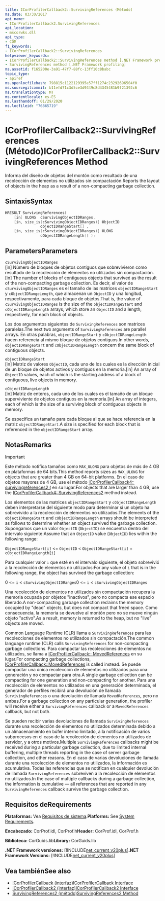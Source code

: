 ```yaml
---
title: ICorProfilerCallback2::SurvivingReferences (Método)
ms.date: 03/30/2017
api_name:
- ICorProfilerCallback2.SurvivingReferences
api_location:
- mscorwks.dll
api_type:
- COM
f1_keywords:
- ICorProfilerCallback2::SurvivingReferences
helpviewer_keywords:
- ICorProfilerCallback2::SurvivingReferences method [.NET Framework profiling]
- SurvivingReferences method [.NET Framework profiling]
ms.assetid: f165200e-3a91-47f7-88fc-13ff10c8babc
topic_type:
- apiref
ms.openlocfilehash: 798815c1122129395e57ff1274c23292696504f0
ms.sourcegitcommit: b11efd71c3d5ce3d9449c8d4345481b9f21392c6
ms.translationtype: MT
ms.contentlocale: es-ES
ms.lasthandoff: 01/29/2020
ms.locfileid: "76865719"
---
```

# <a name="icorprofilercallback2survivingreferences-method"></a><span data-ttu-id="76a94-102">ICorProfilerCallback2::SurvivingReferences (Método)</span><span class="sxs-lookup"><span data-stu-id="76a94-102">ICorProfilerCallback2::SurvivingReferences Method</span></span>
<span data-ttu-id="76a94-103">Informa del diseño de objetos del montón como resultado de una recolección de elementos no utilizados sin compactación.</span><span class="sxs-lookup"><span data-stu-id="76a94-103">Reports the layout of objects in the heap as a result of a non-compacting garbage collection.</span></span>  
  
## <a name="syntax"></a><span data-ttu-id="76a94-104">Sintaxis</span><span class="sxs-lookup"><span data-stu-id="76a94-104">Syntax</span></span>  
  
```cpp  
HRESULT SurvivingReferences(  
    [in] ULONG  cSurvivingObjectIDRanges,  
    [in, size_is(cSurvivingObjectIDRanges)] ObjectID  
                objectIDRangeStart[] ,  
    [in, size_is(cSurvivingObjectIDRanges)] ULONG  
                cObjectIDRangeLength[] );  
```  
  
## <a name="parameters"></a><span data-ttu-id="76a94-105">Parameters</span><span class="sxs-lookup"><span data-stu-id="76a94-105">Parameters</span></span>  
 `cSurvivingObjectIDRanges`  
 <span data-ttu-id="76a94-106">[in] Número de bloques de objetos contiguos que sobrevivieron como resultado de la recolección de elementos no utilizados sin compactación.</span><span class="sxs-lookup"><span data-stu-id="76a94-106">[in] The number of blocks of contiguous objects that survived as the result of the non-compacting garbage collection.</span></span> <span data-ttu-id="76a94-107">Es decir, el valor de `cSurvivingObjectIDRanges` es el tamaño de las matrices `objectIDRangeStart` y `cObjectIDRangeLength`, que almacenan un `ObjectID` y una longitud, respectivamente, para cada bloque de objetos.</span><span class="sxs-lookup"><span data-stu-id="76a94-107">That is, the value of `cSurvivingObjectIDRanges` is the size of the `objectIDRangeStart` and `cObjectIDRangeLength` arrays, which store an `ObjectID` and a length, respectively, for each block of objects.</span></span>  
  
 <span data-ttu-id="76a94-108">Los dos argumentos siguientes de `SurvivingReferences` son matrices paralelas.</span><span class="sxs-lookup"><span data-stu-id="76a94-108">The next two arguments of `SurvivingReferences` are parallel arrays.</span></span> <span data-ttu-id="76a94-109">En otras palabras, `objectIDRangeStart` y `cObjectIDRangeLength` hacen referencia al mismo bloque de objetos contiguos.</span><span class="sxs-lookup"><span data-stu-id="76a94-109">In other words, `objectIDRangeStart` and `cObjectIDRangeLength` concern the same block of contiguous objects.</span></span>  
  
 `objectIDRangeStart`  
 <span data-ttu-id="76a94-110">[in] Matriz de valores `ObjectID`, cada uno de los cuales es la dirección inicial de un bloque de objetos activos y contiguos en la memoria.</span><span class="sxs-lookup"><span data-stu-id="76a94-110">[in] An array of `ObjectID` values, each of which is the starting address of a block of contiguous, live objects in memory.</span></span>  
  
 `cObjectIDRangeLength`  
 <span data-ttu-id="76a94-111">[in] Matriz de enteros, cada uno de los cuales es el tamaño de un bloque superviviente de objetos contiguos en la memoria.</span><span class="sxs-lookup"><span data-stu-id="76a94-111">[in] An array of integers, each of which is the size of a surviving block of contiguous objects in memory.</span></span>  
  
 <span data-ttu-id="76a94-112">Se especifica un tamaño para cada bloque al que se hace referencia en la matriz `objectIDRangeStart`.</span><span class="sxs-lookup"><span data-stu-id="76a94-112">A size is specified for each block that is referenced in the `objectIDRangeStart` array.</span></span>  
  
## <a name="remarks"></a><span data-ttu-id="76a94-113">Notas</span><span class="sxs-lookup"><span data-stu-id="76a94-113">Remarks</span></span>  
  
> [!IMPORTANT]
> <span data-ttu-id="76a94-114">Este método notifica tamaños como `MAX_ULONG` para objetos de más de 4 GB en plataformas de 64 bits.</span><span class="sxs-lookup"><span data-stu-id="76a94-114">This method reports sizes as `MAX_ULONG` for objects that are greater than 4 GB on 64-bit platforms.</span></span> <span data-ttu-id="76a94-115">En el caso de objetos mayores de 4 GB, use el método [ICorProfilerCallback4:: survivingreferences2 (](icorprofilercallback4-survivingreferences2-method.md) en su lugar.</span><span class="sxs-lookup"><span data-stu-id="76a94-115">For objects that are larger than 4 GB, use the [ICorProfilerCallback4::SurvivingReferences2](icorprofilercallback4-survivingreferences2-method.md) method instead.</span></span>  
  
 <span data-ttu-id="76a94-116">Los elementos de las matrices `objectIDRangeStart` y `cObjectIDRangeLength` deben interpretarse del siguiente modo para determinar si un objeto ha sobrevivido a la recolección de elementos no utilizados.</span><span class="sxs-lookup"><span data-stu-id="76a94-116">The elements of the `objectIDRangeStart` and `cObjectIDRangeLength` arrays should be interpreted as follows to determine whether an object survived the garbage collection.</span></span> <span data-ttu-id="76a94-117">Supongamos que un valor `ObjectID` (`ObjectID`) se encuentra dentro del intervalo siguiente:</span><span class="sxs-lookup"><span data-stu-id="76a94-117">Assume that an `ObjectID` value (`ObjectID`) lies within the following range:</span></span>  
  
 `ObjectIDRangeStart[i]` <= `ObjectID` < `ObjectIDRangeStart[i]` + `cObjectIDRangeLength[i]`  
  
 <span data-ttu-id="76a94-118">Para cualquier valor `i` que esté en el intervalo siguiente, el objeto sobrevivió a la recolección de elementos no utilizados:</span><span class="sxs-lookup"><span data-stu-id="76a94-118">For any value of `i` that is in the following range, the object has survived the garbage collection:</span></span>  
  
 <span data-ttu-id="76a94-119">0 <= `i` < `cSurvivingObjectIDRanges`</span><span class="sxs-lookup"><span data-stu-id="76a94-119">0 <= `i` < `cSurvivingObjectIDRanges`</span></span>  
  
 <span data-ttu-id="76a94-120">Una recolección de elementos no utilizados sin compactación recupera la memoria ocupada por objetos "inactivos", pero no compacta ese espacio liberado.</span><span class="sxs-lookup"><span data-stu-id="76a94-120">A non-compacting garbage collection reclaims the memory occupied by "dead" objects, but does not compact that freed space.</span></span> <span data-ttu-id="76a94-121">Como consecuencia, la memoria se devuelve al montón pero no se mueve ningún objeto "activo".</span><span class="sxs-lookup"><span data-stu-id="76a94-121">As a result, memory is returned to the heap, but no "live" objects are moved.</span></span>  
  
 <span data-ttu-id="76a94-122">Common Language Runtime (CLR) llama a `SurvivingReferences` para las recolecciones de elementos no utilizados sin compactación.</span><span class="sxs-lookup"><span data-stu-id="76a94-122">The common language runtime (CLR) calls `SurvivingReferences` for non-compacting garbage collections.</span></span> <span data-ttu-id="76a94-123">Para compactar las recolecciones de elementos no utilizados, se llama a [ICorProfilerCallback:: MovedReferences](icorprofilercallback-movedreferences-method.md) en su lugar.</span><span class="sxs-lookup"><span data-stu-id="76a94-123">For compacting garbage collections, [ICorProfilerCallback::MovedReferences](icorprofilercallback-movedreferences-method.md) is called instead.</span></span> <span data-ttu-id="76a94-124">Se puede compactar una única recolección de elementos no utilizados para una generación y no compactar para otra.</span><span class="sxs-lookup"><span data-stu-id="76a94-124">A single garbage collection can be compacting for one generation and non-compacting for another.</span></span> <span data-ttu-id="76a94-125">Para una recolección de elementos no utilizados en una generación determinada, el generador de perfiles recibirá una devolución de llamada `SurvivingReferences` o una devolución de llamada `MovedReferences`, pero no ambas.</span><span class="sxs-lookup"><span data-stu-id="76a94-125">For a garbage collection on any particular generation, the profiler will receive either a `SurvivingReferences` callback or a `MovedReferences` callback, but not both.</span></span>  
  
 <span data-ttu-id="76a94-126">Se pueden recibir varias devoluciones de llamada `SurvivingReferences` durante una recolección de elementos no utilizados determinada debido a un almacenamiento en búfer interno limitado, a la notificación de varios subprocesos en el caso de la recolección de elementos no utilizados de servidor, y a otros motivos.</span><span class="sxs-lookup"><span data-stu-id="76a94-126">Multiple `SurvivingReferences` callbacks might be received during a particular garbage collection, due to limited internal buffering, multiple threads reporting in the case of server garbage collection, and other reasons.</span></span> <span data-ttu-id="76a94-127">En el caso de varias devoluciones de llamada durante una recolección de elementos no utilizados, la información es acumulativa. Todas las referencias que se notifican en cualquier devolución de llamada `SurvivingReferences` sobreviven a la recolección de elementos no utilizados.</span><span class="sxs-lookup"><span data-stu-id="76a94-127">In the case of multiple callbacks during a garbage collection, the information is cumulative — all references that are reported in any `SurvivingReferences` callback survive the garbage collection.</span></span>  
  
## <a name="requirements"></a><span data-ttu-id="76a94-128">Requisitos de</span><span class="sxs-lookup"><span data-stu-id="76a94-128">Requirements</span></span>  
 <span data-ttu-id="76a94-129">**Plataformas:** Vea [Requisitos de sistema](../../../../docs/framework/get-started/system-requirements.md).</span><span class="sxs-lookup"><span data-stu-id="76a94-129">**Platforms:** See [System Requirements](../../../../docs/framework/get-started/system-requirements.md).</span></span>  
  
 <span data-ttu-id="76a94-130">**Encabezado:** CorProf.idl, CorProf.h</span><span class="sxs-lookup"><span data-stu-id="76a94-130">**Header:** CorProf.idl, CorProf.h</span></span>  
  
 <span data-ttu-id="76a94-131">**Biblioteca:** CorGuids.lib</span><span class="sxs-lookup"><span data-stu-id="76a94-131">**Library:** CorGuids.lib</span></span>  
  
 <span data-ttu-id="76a94-132">**.NET Framework versiones:** [!INCLUDE[net_current_v20plus](../../../../includes/net-current-v20plus-md.md)]</span><span class="sxs-lookup"><span data-stu-id="76a94-132">**.NET Framework Versions:** [!INCLUDE[net_current_v20plus](../../../../includes/net-current-v20plus-md.md)]</span></span>  
  
## <a name="see-also"></a><span data-ttu-id="76a94-133">Vea también</span><span class="sxs-lookup"><span data-stu-id="76a94-133">See also</span></span>

- [<span data-ttu-id="76a94-134">ICorProfilerCallback (interfaz)</span><span class="sxs-lookup"><span data-stu-id="76a94-134">ICorProfilerCallback Interface</span></span>](icorprofilercallback-interface.md)
- [<span data-ttu-id="76a94-135">ICorProfilerCallback2 (interfaz)</span><span class="sxs-lookup"><span data-stu-id="76a94-135">ICorProfilerCallback2 Interface</span></span>](icorprofilercallback2-interface.md)
- [<span data-ttu-id="76a94-136">SurvivingReferences2 (método)</span><span class="sxs-lookup"><span data-stu-id="76a94-136">SurvivingReferences2 Method</span></span>](icorprofilercallback4-survivingreferences2-method.md)
